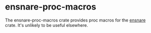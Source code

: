 ensnare-proc-macros
===================

The ensnare-proc-macros crate provides proc macros for the
[ensnare](https://crates.io/crates/ensnare-proc-macros) crate. It's unlikely to
be useful elsewhere.
